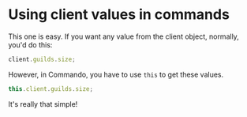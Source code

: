 # Using client values in commands

This one is easy. If you want any value from the client object, normally, you'd do this:

```js
client.guilds.size;
```

However, in Commando, you have to use `this` to get these values.

```js
this.client.guilds.size;
```

It's really that simple!

